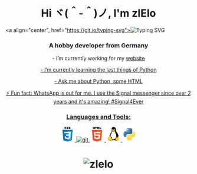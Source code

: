 <h1 align="center">Hi ヾ(＾-＾)ノ, I'm zlElo</h1>

<a align="center", href="https://git.io/typing-svg"><img src="https://readme-typing-svg.demolab.com?font=Fira+Code&pause=1000&width=435&lines=%40zlElo" alt="Typing SVG" /></a>

<h3 align="center">A hobby developer from Germany</h3>

<p align="center">- I’m currently working for my <a href="https://zlelo.github.io">website</p>

<p align="center">- I’m currently learning the last things of Python</p>

<p align="center">- Ask me about Python, some HTML </p>

<p align="center">⚡ Fun fact: WhatsApp is out for me. I use the Signal messenger since over 2 years and it's amazing! #Signal4Ever</p>


<p align="center">
</p>


<h3 align="center">Languages and Tools:</h3>
<p align="center"> <a href="https://www.w3schools.com/css/" target="_blank" rel="noreferrer"> <img src="https://raw.githubusercontent.com/devicons/devicon/master/icons/css3/css3-original-wordmark.svg" alt="css3" width="40" height="40"/> </a> <a href="https://git-scm.com/" target="_blank" rel="noreferrer"> <img src="https://www.vectorlogo.zone/logos/git-scm/git-scm-icon.svg" alt="git" width="40" height="40"/> </a> <a href="https://www.w3.org/html/" target="_blank" rel="noreferrer"> <img src="https://raw.githubusercontent.com/devicons/devicon/master/icons/html5/html5-original-wordmark.svg" alt="html5" width="40" height="40"/> </a> <a href="https://www.linux.org/" target="_blank" rel="noreferrer"> <img src="https://raw.githubusercontent.com/devicons/devicon/master/icons/linux/linux-original.svg" alt="linux" width="40" height="40"/> </a> <a href="https://www.python.org" target="_blank" rel="noreferrer"> <img src="https://raw.githubusercontent.com/devicons/devicon/master/icons/python/python-original.svg" alt="python" width="40" height="40"/> </a> </p>


<h1 align="center"><p><img align="center" src="https://github-readme-streak-stats.herokuapp.com/?user=zlelo&" alt="zlelo" /></p></h1>

<!---
zlElo/zlElo is a ✨ special ✨ repository because its `README.md` (this file) appears on your GitHub profile.
You can click the Preview link to take a look at your changes.
--->
